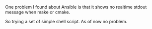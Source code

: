 
One problem I found about Ansible is that it shows no realtime stdout message when make or cmake.

So trying a set of simple shell script. As of now no problem.

